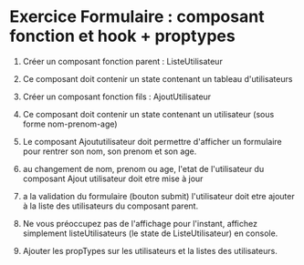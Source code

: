 # Exercice Formulaire : composant fonction et hook + proptypes

1. Créer un composant fonction parent : ListeUtilisateur

2. Ce composant doit contenir un state contenant un tableau d'utilisateurs

3. Créer un composant fonction fils : AjoutUtilisateur

4. Ce composant doit contenir un state contenant un utilisateur (sous forme nom-prenom-age)

5. Le composant Ajoututilisateur doit permettre d'afficher un formulaire
pour rentrer son nom, son prenom et son age.

6. au changement de nom, prenom ou age, l'etat de l'utilisateur du composant Ajout utilisateur doit etre mise à jour

7. a la validation du formulaire (bouton submit) l'utilisateur doit etre ajouter à la liste des utilisateurs du composant parent.

8. Ne vous préoccupez pas de l'affichage pour l'instant, affichez simplement listeUtilisateurs (le state de ListeUtilisateur) en console.

9. Ajouter les propTypes sur les utilisateurs et la listes des utilisateurs.
